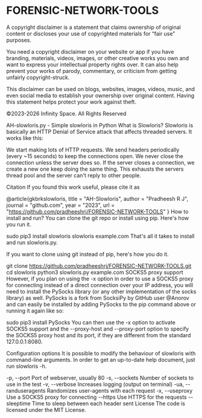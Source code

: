 # FORENSIC-NETWORK-TOOLS

A copyright disclaimer is a statement that claims ownership of original content or discloses your use of copyrighted materials for “fair use” purposes.

You need a copyright disclaimer on your website or app if you have branding, materials, videos, images, or other creative works you own and want to express your intellectual property rights over. It can also help prevent your works of parody, commentary, or criticism from getting unfairly copyright-struck.

This disclaimer can be used on blogs, websites, images, videos, music, and even social media to establish your ownership over original content. Having this statement helps protect your work against theft.

©2023-2026 Infinity Space. All Rights Reserved 

AH-slowloris.py - Simple slowloris in Python
What is Slowloris?
Slowloris is basically an HTTP Denial of Service attack that affects threaded servers. It works like this:

We start making lots of HTTP requests.
We send headers periodically (every ~15 seconds) to keep the connections open.
We never close the connection unless the server does so. If the server closes a connection, we create a new one keep doing the same thing.
This exhausts the servers thread pool and the server can't reply to other people.

Citation
If you found this work useful, please cite it as

@article{gkbrkslowloris,
  title = "AH-Slowloris",
  author = "Pradheesh R J",
  journal = "github.com",
  year = "2023",
  url = "https://github.com/pradheeshrj/FORENSIC-NETWORK-TOOLS"
}
How to install and run?
You can clone the git repo or install using pip. Here's how you run it.

sudo pip3 install slowloris
slowloris example.com
That's all it takes to install and run slowloris.py.

If you want to clone using git instead of pip, here's how you do it.

git clone https://github.com/pradheeshrj/FORENSIC-NETWORK-TOOLS.git
cd slowloris
python3 slowloris.py example.com
SOCKS5 proxy support
However, if you plan on using the -x option in order to use a SOCKS5 proxy for connecting instead of a direct connection over your IP address, you will need to install the PySocks library (or any other implementation of the socks library) as well. PySocks is a fork from SocksiPy by GitHub user @Anorov and can easily be installed by adding PySocks to the pip command above or running it again like so:

sudo pip3 install PySocks
You can then use the -x option to activate SOCKS5 support and the --proxy-host and --proxy-port option to specify the SOCKS5 proxy host and its port, if they are different from the standard 127.0.0.1:8080.

Configuration options
It is possible to modify the behaviour of slowloris with command-line arguments. In order to get an up-to-date help document, just run slowloris -h.

-p, --port
Port of webserver, usually 80
-s, --sockets
Number of sockets to use in the test
-v, --verbose
Increases logging (output on terminal)
-ua, --randuseragents
Randomizes user-agents with each request
-x, --useproxy
Use a SOCKS5 proxy for connecting
--https
Use HTTPS for the requests
--sleeptime
Time to sleep between each header sent
License
The code is licensed under the MIT License.
